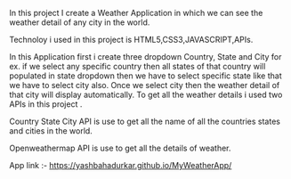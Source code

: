 In this project I create a Weather Application in which we can see the weather detail of any city in the world.

Technoloy i used in this project is HTML5,CSS3,JAVASCRIPT,APIs.

In this Application first i create three dropdown Country, State and City for ex. if we select any specific country then all states of that country will populated in state dropdown then we have to select specific state like that we have to select city also. Once we select city then the weather detail of that city will display automatically. To get all the weather details i used two APIs in this project .

Country State City API is use to get all the name of all the countries states and cities in the world.

Openweathermap API is use to get all the details of weather.

App link :- https://yashbahadurkar.github.io/MyWeatherApp/

